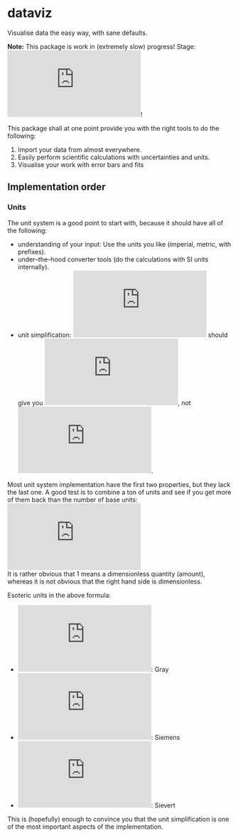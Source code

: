 # dataviz

Visualise data the easy way, with sane defaults.

**Note:** This package is work in (extremely slow) progress! Stage: ![\inline \alpha](https://latex.codecogs.com/svg.latex?%5Cinline+%5Calpha)!

This package shall at one point provide you with the right tools to do the following:

1. Import your data from almost everywhere.
2. Easily perform scientific calculations with uncertainties and units.
3. Visualise your work with error bars and fits

## Implementation order

### Units

The unit system is a good point to start with, because it should have all of the following:

+ understanding of your input: Use the units you like (imperial, metric, with prefixes).
+ under–the–hood converter tools (do the calculations with SI units internally).
+ unit simplification: ![\inline 5~\mathrm{kg}\cdot 2\frac{\mathrm{m}}{\mathrm{s}^2}](https://latex.codecogs.com/svg.latex?%5Cinline+5~%5Cmathrm%7Bkg%7D%5Ccdot+2%5Cfrac%7B%5Cmathrm%7Bm%7D%7D%7B%5Cmathrm%7Bs%7D%5E2%7D) should give you ![\inline 10~\mathrm{N}](https://latex.codecogs.com/svg.latex?%5Cinline+10~%5Cmathrm%7BN%7D), not ![\inline 10\frac{\mathrm{kg~m}}{\mathrm{s}^2}](https://latex.codecogs.com/svg.latex?%5Cinline+10%5Cfrac%7B%5Cmathrm%7Bkg~m%7D%7D%7B%5Cmathrm%7Bs%7D%5E2%7D).

Most unit system implementation have the first two properties, but they lack the last one. A good test is to combine a ton of units and see if you get more of them back than the number of base units:  
![1=\frac{\mathrm{J~C~mol~Sv~H}}{\mathrm{N~m}^3~\mathrm{s}^2~\mathrm{Gy~T~kat~\Omega~S}}](https://latex.codecogs.com/svg.latex?1%3D%5Cfrac%7B%5Cmathrm%7BJ~C~mol~Sv~H%7D%7D%7B%5Cmathrm%7BN~m%7D%5E3~%5Cmathrm%7Bs%7D%5E2~%5Cmathrm%7BGy~T~kat~%5COmega~S%7D%7D)  
It is rather obvious that 1 means a dimensionless quantity (amount), whereas it is not obvious that the right hand side is dimensionless.

Esoteric units in the above formula:

+ ![\inline \mathrm{Gy}](https://latex.codecogs.com/svg.latex?%5Cinline+%5Cmathrm%7BGy%7D): Gray
+ ![\inline \mathrm{S}](https://latex.codecogs.com/svg.latex?%5Cinline+%5Cmathrm%7BS%7D): Siemens
+ ![\inline \mathrm{Sv}](https://latex.codecogs.com/svg.latex?%5Cinline+%5Cmathrm%7BSv%7D): Sievert

This is (hopefully) enough to convince you that the unit simplification is one of the most important aspects of the implementation.
